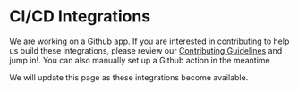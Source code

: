 # CI/CD Integrations

We are working on a Github app. If you are interested in contributing to help us build these integrations, please review our [Contributing Guidelines](https://github.com/GuardianUI/GuardianTest/blob/main/CONTRIBUTING.md) and jump in!. You can also manually set up a Github action in the meantime

We will update this page as these integrations become available.&#x20;
